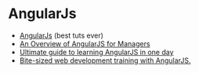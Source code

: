 # AngularJs

- [AngularJs](http://angularjs.org/) (best tuts ever)
- [An Overview of AngularJS for Managers](http://fifod.com/an-overview-of-anagularjs-for-managers/?utm_source=javascriptweekly&utm_medium=email)
- [Ultimate guide to learning AngularJS in one day](http://toddmotto.com/ultimate-guide-to-learning-angular-js-in-one-day/)
- [Bite-sized web development training with AngularJS.](https://egghead.io/)

